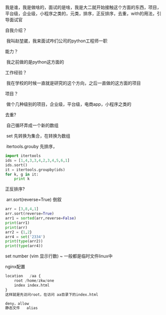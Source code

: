我是谁，我是做啥的，面试的是啥，我是大二就开始接触这个方面的东西，项目，平台级，企业级，小程序之类的，元类，排序，正反排序，去重，with的用法，引导面试官

自我介绍？

​	我叫赵堃崴，我来面试咋们公司的python工程师一职

能力？

​	我之前做的是python这方面的

工作经验？

​	我在学校的时候一直就是研究的这个方向，之后一直做的这方面的项目

项目？

​	做个几种级别的项目，企业级，平台级，电商app，小程序之类的

去重?

​	自己循环弄成一个新的数组

​	set  先转换为集合，在转换为数组

​	itertools.grouby  先排序，

```py
import itertools
ids = [1,4,3,3,4,2,3,4,5,6,1]
ids.sort()
it = itertools.groupby(ids)
for k, g in it:
    print k
```

正反排序?

​	arr.sort(reverse=True)    倒叙

```py
arr = [3,8,4,1]
arr.sort(reverse=True)
arr1 = sorted(arr,reverse=False)
print(arr1)
print(arr)
arr2 = {1,2}
arr4 = set('2334')
print(type(arr2))
print(type(arr4))
```

set number  (vim 显示行数)     ~ 一般都是临时文件linux中

nginx配置

```py
location   /aa {
    root /home/zkw/one
    index index.html
}
这样就是先访问root，在访问 aa目录下的index.html

deny，allow
静态文件   alias
```

